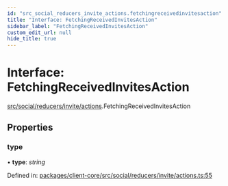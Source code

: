 ```yaml
---
id: "src_social_reducers_invite_actions.fetchingreceivedinvitesaction"
title: "Interface: FetchingReceivedInvitesAction"
sidebar_label: "FetchingReceivedInvitesAction"
custom_edit_url: null
hide_title: true
---
```


# Interface: FetchingReceivedInvitesAction

[src/social/reducers/invite/actions](../modules/src_social_reducers_invite_actions.md).FetchingReceivedInvitesAction

## Properties

### type

• **type**: *string*

Defined in: [packages/client-core/src/social/reducers/invite/actions.ts:55](https://github.com/xr3ngine/xr3ngine/blob/673ad6a5f/packages/client-core/src/social/reducers/invite/actions.ts#L55)
